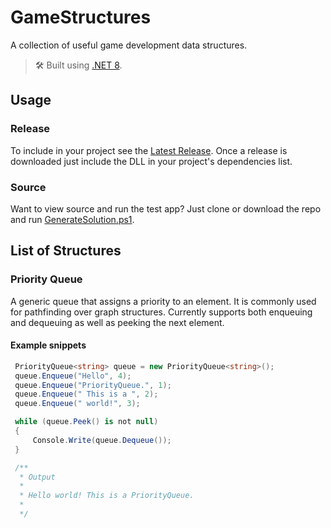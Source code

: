 # GameStructures
 A collection of useful game development data structures.
 > 🛠️ Built using [.NET 8](https://dotnet.microsoft.com/en-us/download/dotnet/8.0).
 ## Usage
  ### Release
   To include in your project see the [Latest Release](https://github.com/zocton/GameStructures/releases/latest). Once a release is downloaded just include the DLL in your project's dependencies list.
  ### Source
   Want to view source and run the test app? Just clone or download the repo and run [GenerateSolution.ps1](/GenerateSolution.ps1).
 ## List of Structures
  ### Priority Queue
   A generic queue that assigns a priority to an element. It is commonly used for pathfinding over graph structures. Currently supports both enqueuing and dequeuing as well as peeking the next element.
   #### Example snippets
   ```cs
    PriorityQueue<string> queue = new PriorityQueue<string>();
    queue.Enqueue("Hello", 4);
    queue.Enqueue("PriorityQueue.", 1);
    queue.Enqueue(" This is a ", 2);
    queue.Enqueue(" world!", 3);

    while (queue.Peek() is not null)
    {
        Console.Write(queue.Dequeue());
    }

    /**
     * Output
     *
     * Hello world! This is a PriorityQueue.
     *
     */
   ```
